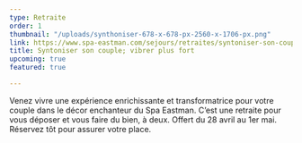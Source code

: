 ```yaml
---
type: Retraite
order: 1
thumbnail: "/uploads/synthoniser-678-x-678-px-2560-x-1706-px.png"
link: https://www.spa-eastman.com/sejours/retraites/syntoniser-son-couple-vibrer-plus-fort/
title: Syntoniser son couple; vibrer plus fort
upcoming: true
featured: true

---
```

Venez vivre une expérience enrichissante et transformatrice pour votre couple dans le décor enchanteur du Spa Eastman. C’est une retraite pour vous déposer et vous faire du bien, à deux. Offert du 28 avril au 1er mai. Réservez tôt pour assurer votre place.